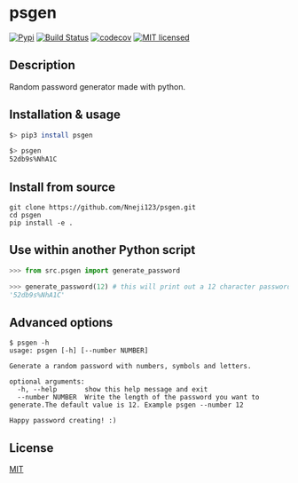 # psgen
[![Pypi](https://img.shields.io/pypi/v/psgen.svg)](https://pypi.org/project/psgen/0.0.1/)
[![Build Status](https://github.com/gabfl/password-generator-py/actions/workflows/ci.yml/badge.svg?branch=main)](https://github.com/gabfl/password-generator-py/actions)
[![codecov](https://codecov.io/gh/gabfl/password-generator-py/branch/main/graph/badge.svg)](https://codecov.io/gh/gabfl/password-generator-py)
[![MIT licensed](https://img.shields.io/badge/license-MIT-green.svg)](https://raw.githubusercontent.com/Nneji123/psgen/dev/LICENSE)

## Description

Random password generator made with python.

## Installation & usage

```bash
$> pip3 install psgen

$> psgen
52db9s%NhA1C
```

## Install from source
```
git clone https://github.com/Nneji123/psgen.git
cd psgen
pip install -e .
```

## Use within another Python script

```python
>>> from src.psgen import generate_password

>>> generate_password(12) # this will print out a 12 character password
'52db9s%NhA1C'
```

## Advanced options

```
$ psgen -h
usage: psgen [-h] [--number NUMBER]

Generate a random password with numbers, symbols and letters.

optional arguments:
  -h, --help       show this help message and exit
  --number NUMBER  Write the length of the password you want to generate.The default value is 12. Example psgen --number 12

Happy password creating! :)
```

## License
[MIT](https://github.com/Nneji123/psgen/dev/LICENSE)